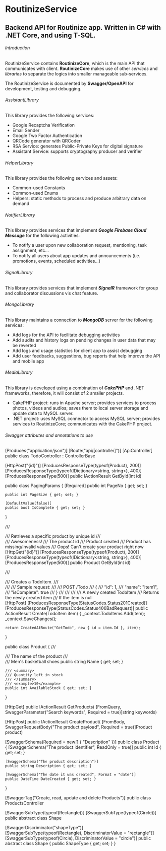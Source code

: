 # RoutinizeService
## Backend API for Routinize app. Written in C# with .NET Core, and using T-SQL.

###### Introduction

RoutinizeService contains **RoutinizeCore**, which is the main API that communicates with client.
**RoutinizeCore** makes use of other *services* and *libraries* to separate the logics into smaller manageable sub-services.

The RoutinizeService is documented by **Swagger/OpenAPI** for development, testing and debugging. 

###### AssistantLibrary

This library provides the following services:

- Google Recaptcha Verification
- Email Sender
- Google Two Factor Authentication
- QRCode generator with QRCoder
- RSA Service: generates Public-Private Keys for digital signature
- Assistant Service: supports cryptography producer and verifier

###### HelperLibrary

This library provides the following services and assets:

- Common-used Constants
- Common-used Enums
- Helpers: static methods to process and produce arbitrary data on demand

###### NotifierLibrary

This library provides services that implement ***Google Firebase Cloud Message*** for the following activities:

- To notify a user upon new collaboration request, mentioning, task assignment, etc...
- To notify all users about app updates and announcements (i.e. promotions, events, scheduled activities...)

###### SignalLibrary

This library provides services that implement ***SignalR*** framework for group and collaborator discussions vis chat feature.

###### MongoLibrary

This library maintains a connection to ***MongoDB*** server for the following services:

- Add logs for the API to facilitate debugging activities
- Add audits and history logs on pending changes in user data that may be reverted
- Add logs and usage statistics for client app to assist debugging
- Add user feedbacks, suggestions, bug reports that help improve the API and mobile app

###### MediaLibrary

This library is developed using a combination of ***CakePHP*** and .NET frameworks, therefore, it will consist of 2 smaller projects.

- CakePHP project: runs in Apache server; provides services to process photos, videos and audios; saves them to local server storage and update data to MySQL server.
- .NET project: uses MySQL connector to access MySQL server; provides services to RoutinizeCore; communicates with the CakePHP project.


###### Swagger attributes and annotations to use

[Produces("application/json")]
[Route("api/[controller]")]
[ApiController]
public class TodoController : ControllerBase


[HttpPost("{id}")]
[ProducesResponseType(typeof(Product), 200)]
[ProducesResponseType(typeof(IDictionary<string, string>), 400)]
[ProducesResponseType(500)]
public IActionResult GetById(int id)


public class PagingParams
{
    [Required]
    public int PageNo { get; set; }

    public int PageSize { get; set; }

    [DefaultValue(false)]
    public bool IsComplete { get; set; }
}


/// <summary>
/// Retrieves a specific product by unique id
/// </summary>
/// <remarks>Awesomeness!</remarks>
/// <param name="id" example="123">The product id</param>
/// <response code="200">Product created</response>
/// <response code="400">Product has missing/invalid values</response>
/// <response code="500">Oops! Can't create your product right now</response>
[HttpGet("{id}")]
[ProducesResponseType(typeof(Product), 200)]
[ProducesResponseType(typeof(IDictionary<string, string>), 400)]
[ProducesResponseType(500)]
public Product GetById(int id)


/// <summary>
/// Creates a TodoItem.
/// </summary>
/// <remarks>
/// Sample request:
///
///     POST /Todo
///     {
///        "id": 1,
///        "name": "Item1",
///        "isComplete": true
///     }
///
/// </remarks>
/// <param name="item"></param>
/// <returns>A newly created TodoItem</returns>
/// <response code="201">Returns the newly created item</response>
/// <response code="400">If the item is null</response>            
[HttpPost]
[ProducesResponseType(StatusCodes.Status201Created)]
[ProducesResponseType(StatusCodes.Status400BadRequest)]
public ActionResult<TodoItem> Create(TodoItem item)
{
    _context.TodoItems.Add(item);
    _context.SaveChanges();

    return CreatedAtRoute("GetTodo", new { id = item.Id }, item);
}


public class Product
{
    /// <summary>
    /// The name of the product
    /// </summary>
    /// <example>Men's basketball shoes</example>
    public string Name { get; set; }

    /// <summary>
    /// Quantity left in stock
    /// </summary>
    /// <example>10</example>
    public int AvailableStock { get; set; }
}


[HttpGet]
public IActionResult GetProducts(
    [FromQuery, SwaggerParameter("Search keywords", Required = true)]string keywords)


[HttpPost]
public IActionResult CreateProduct(
    [FromBody, SwaggerRequestBody("The product payload", Required = true)]Product product)


[SwaggerSchema(Required = new[] { "Description" })]
public class Product
{
	[SwaggerSchema("The product identifier", ReadOnly = true)]
	public int Id { get; set; }

	[SwaggerSchema("The product description")]
	public string Description { get; set; }

	[SwaggerSchema("The date it was created", Format = "date")]
	public DateTime DateCreated { get; set; }
}


[SwaggerTag("Create, read, update and delete Products")]
public class ProductsController


[SwaggerSubType(typeof(Rectangle))]
[SwaggerSubType(typeof(Circle))]
public abstract class Shape


[SwaggerDiscriminator("shapeType")]
[SwaggerSubType(typeof(Rectangle), DiscriminatorValue = "rectangle")]
[SwaggerSubType(typeof(Circle), DiscriminatorValue = "circle")]
public abstract class Shape
{
    public ShapeType { get; set; }
}